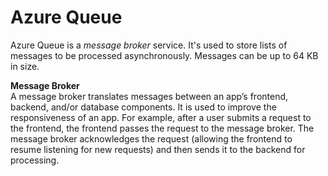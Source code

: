 # Azure Queue
Azure Queue is a *message broker* service. It's used to store lists of messages to be processed asynchronously. Messages can be up to 64 KB in size. 

**Message Broker**  
A message broker translates messages between an app’s frontend, backend, and/or database components. It is used to improve the responsiveness of an app. For example, after a user submits a request to the frontend, the frontend passes the request to the message broker. The message broker acknowledges the request (allowing the frontend to resume listening for new requests) and then sends it to the backend for processing.